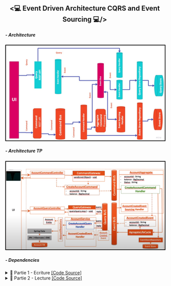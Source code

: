<h2 align="center"><💻 Event Driven Architecture CQRS and Event Sourcing 💻/></h2>
<h5>- Architecture</h5>
<img src="./Images/Screenshot_1.png" alt="Architecture a implémenter" width="700" style="border: 2px solid black;"/>
<h5>- Architecture TP</h5>
<img src="./Images/Screenshot_0.png" alt="Architecture a implémenter" width="700" style="border: 2px solid black;"/>
<h5>- Dependencies</h5>

<details>
    <summary>📝 Partie 1 - Ecriture <a href="https://github.com/BeidjaCheikh/Event-Driven-Architecture-CQRS-and-Event-Sourcing/tree/master/src/main/java/ma/enset/comptecqrses" target="_blank">[Code Source]</a></summary>
    <p>
        <h4>Creation des commandes (CommonApi)</h4>
        <h5>- BaseCommand</h5>
        <img src="./Images/Screenshot_3.png" alt="Screenshot_3.png" width="700" style="border: 2px solid black;"/>
        <h5>- CreateAccountCommand</h5>
        <img src="./Images/Screenshot_4.png" alt="Screenshot_4.png" width="700" style="border: 2px solid black;"/>
        <h5>- CreditAccountCommand</h5>
        <img src="./Images/Screenshot_5.png" alt="Screenshot_5.png" width="700" style="border: 2px solid black;"/>
        <h5>- DebitAccountCommand</h5>
        <img src="./Images/Screenshot_6.png" alt="Screenshot_6.png" width="700" style="border: 2px solid black;"/>
        <h5>- Controller CreateAccountCommand (Commands)</h5>
        <img src="./Images/Screenshot_7.png" alt="Screenshot_7.png" width="700" style="border: 2px solid black;"/>
        <img src="./Images/Screenshot_8.png" alt="Screenshot_8.png" width="700" style="border: 2px solid black;"/>
        <h5>- Base de données (PhpMyAdmin)</h5>
        <img src="./Images/Screenshot_9.png" alt="Screenshot_9.png" width="700" style="border: 2px solid black;"/>
        <h4>Creation des événements (CommonApi)</h4>
        <h5>- BaseEvent</h5>
        <img src="./Images/Screenshot_10.png" alt="Screenshot_10.png" width="700" style="border: 2px solid black;"/>
        <h5>- AccountCreatedEvent</h5>
        <img src="./Images/Screenshot_11.png" alt="Screenshot_11.png" width="700" style="border: 2px solid black;"/>
        <h5>- Creation de l'agrégat (AccountAggregate)</h5>
        <img src="./Images/Screenshot_12.png" alt="Screenshot_12.png" width="700" style="border: 2px solid black;"/>
        <h5>- CommandHandler</h5>
        <img src="./Images/Screenshot_13.png" alt="Screenshot_13.png" width="700" style="border: 2px solid black;"/>
        <h5>- EventSourcingHandler</h5>
        <img src="./Images/Screenshot_14.png" alt="Screenshot_14.png" width="700" style="border: 2px solid black;"/>
        <h5>- Test (Postman)</h5>
        <img src="./Images/Screenshot_15.png" alt="Screenshot_15.png" width="700" style="border: 2px solid black;"/>
        <h5>- EventStore</h5>
        <img src="./Images/Screenshot_16.png" alt="Screenshot_16.png" width="700" style="border: 2px solid black;"/>    
        <h5>- EventStore (Controller)</h5>
        <img src="./Images/Screenshot_17.png" alt="Screenshot_17.png" width="700" style="border: 2px solid black;"/>
        <img src="./Images/Screenshot_18.png" alt="Screenshot_18.png" width="700" style="border: 2px solid black;"/>
        <h5>- AccountActivatedEvent & EventSourcingHandler</h5>
        <img src="./Images/Screenshot_22.png" alt="Screenshot_22.png" width="700" style="border: 2px solid black;"/>
        <img src="./Images/Screenshot_23.png" alt="Screenshot_23.png" width="700" style="border: 2px solid black;"/>
        <h5>- Test (Postman)</h5>
        <img src="./Images/Screenshot_24.png" alt="Screenshot_24.png" width="700" style="border: 2px solid black;"/>
        <img src="./Images/Screenshot_25.png" alt="Screenshot_25.png" width="700" style="border: 2px solid black;"/>
        <h5>- AccountDebitedEvent</h5>
        <img src="./Images/Screenshot_26.png" alt="Screenshot_26.png" width="700" style="border: 2px solid black;"/>
        <h5>- EventSourcingHandler</h5>
        <img src="./Images/Screenshot_28.png" alt="Screenshot_28.png" width="700" style="border: 2px solid black;"/>
        <h5>- CreditAccount (Controller)</h5>
        <img src="./Images/Screenshot_27.png" alt="Screenshot_27.png" width="700" style="border: 2px solid black;"/>
        <h5>- Test (Postman)</h5>
        <img src="./Images/Screenshot_30.png" alt="Screenshot_29.png" width="700" style="border: 2px solid black;"/>
        <img src="./Images/Screenshot_31.png" alt="Screenshot_29.png" width="700" style="border: 2px solid black;"/>
        <img src="./Images/Screenshot_32.png" alt="Screenshot_29.png" width="700" style="border: 2px solid black;"/>
        <h5>- AccountDebitedEvent</h5>
        <img src="./Images/Screenshot_33.png" alt="Screenshot_33.png" width="700" style="border: 2px solid black;"/>
        <h5>- CommandHandler & EventSourcingHandler</h5>
        <img src="./Images/Screenshot_34.png" alt="Screenshot_34.png" width="700" style="border: 2px solid black;"/>
        <h5>- DebitAccount (Controller)</h5>
        <img src="./Images/Screenshot_35.png" alt="Screenshot_35.png" width="700" style="border: 2px solid black;"/>
        <h5>- Test (Postman)</h5>
        <img src="./Images/Screenshot_36.png" alt="Screenshot_36.png" width="700" style="border: 2px solid black;"/>
        <img src="./Images/Screenshot_37.png" alt="Screenshot_36.png" width="700" style="border: 2px solid black;"/>
        <img src="./Images/Screenshot_38.png" alt="Screenshot_36.png" width="700" style="border: 2px solid black;"/>
    </p>
</details>
<details>
    <summary>📝 Partie 2 - Lecture <a href="https://github.com/BeidjaCheikh/Event-Driven-Architecture-CQRS-and-Event-Sourcing/tree/master/src/main/java/ma/enset/comptecqrses">[Code Source]</a></summary>
    <p>
        <h5>- Entity Account</h5>
        <img src="./Images/Screenshot_39.png" alt="Screenshot_39.png" width="700" style="border: 2px solid black;"/>
        <h5>- Entity OperationAccount</h5>
        <img src="./Images/Screenshot_40.png" alt="Screenshot_40.png" width="700" style="border: 2px solid black;"/>
        <h5>- Repository AccountRepository</h5>
        <img src="./Images/Screenshot_41.png" alt="Screenshot_41.png" width="700" style="border: 2px solid black;"/>
        <h5>- Repository OperationAccountRepository</h5>
        <img src="./Images/Screenshot_42.png" alt="Screenshot_42.png" width="700" style="border: 2px solid black;"/>
        <h5>- AccountServiceHandler (AccountCreatedEvent)</h5>
        <img src="./Images/Screenshot_43.png" alt="Screenshot_43.png" width="700" style="border: 2px solid black;"/>
        <img src="./Images/Screenshot_44.png" alt="Screenshot_44.png" width="700" style="border: 2px solid black;"/>
        <img src="./Images/Screenshot_45.png" alt="Screenshot_45.png" width="700" style="border: 2px solid black;"/>
        <h5>- AccountServiceHandler (AccountActivatedEvent, AccountDebitedEvent, AccountCreditedEvent)</h5>
        <img src="./Images/Screenshot_52.png" alt="Screenshot_52.png" width="700" style="border: 2px solid black;"/>
        <img src="./Images/Screenshot_51.png" alt="Screenshot_51.png" width="700" style="border: 2px solid black;"/>
        <img src="./Images/Screenshot_50.png" alt="Screenshot_50.png" width="700" style="border: 2px solid black;"/>
        <img src="./Images/Screenshot_49.png" alt="Screenshot_49.png" width="700" style="border: 2px solid black;"/>
        <img src="./Images/Screenshot_53.png" alt="Screenshot_53.png" width="700" style="border: 2px solid black;"/>
        <h5>- Controlleur pour la lecture(AllAccounts)</h5>
        <img src="./Images/Screenshot_54.png" alt="Screenshot_54.png" width="700" style="border: 2px solid black;"/>
        <img src="./Images/Screenshot_55.png" alt="Screenshot_55.png" width="700" style="border: 2px solid black;"/>
        <img src="./Images/Screenshot_56.png" alt="Screenshot_56.png" width="700" style="border: 2px solid black;"/>
        <h5>- Controlleur pour la lecture(getAccountById)</h5>
        <img src="./Images/Screenshot_57.png" alt="Screenshot_57.png" width="700" style="border: 2px solid black;"/>
        <img src="./Images/Screenshot_58.png" alt="Screenshot_58.png" width="700" style="border: 2px solid black;"/>
        <img src="./Images/Screenshot_59.png" alt="Screenshot_59.png" width="700" style="border: 2px solid black;"/>
    </p>
</details>





    



